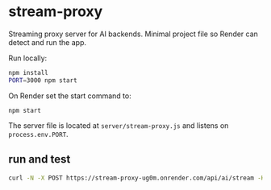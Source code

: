 # stream-proxy

Streaming proxy server for AI backends. Minimal project file so Render can detect and run the app.


Run locally:

```bash
npm install
PORT=3000 npm start
```

On Render set the start command to:

```
npm start
```

The server file is located at `server/stream-proxy.js` and listens on `process.env.PORT`.



## run and test

```bash
curl -N -X POST https://stream-proxy-ug0m.onrender.com/api/ai/stream -H "Content-Type: application/json" -d '{"model":"gpt-4.1","messages":[{"role":"user","content":"Say hello in one sentence"}],"serverIdx":0}'
```